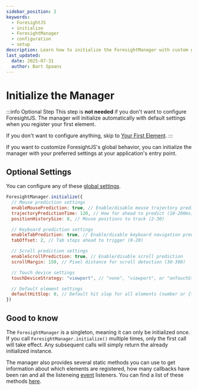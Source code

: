 ```yaml
---
sidebar_position: 2
keywords:
  - ForesightJS
  - initialize
  - ForesightManager
  - configuration
  - setup
description: Learn how to initialize the ForesightManager with custom global settings (optional step)
last_updated:
  date: 2025-07-31
  author: Bart Spaans
---
```


# Initialize the Manager

:::info Optional Step
This step is **not needed** if you don't want to configure ForesightJS. The manager will initialize automatically with default settings when you register your first element.

If you don't want to configure anything, skip to [Your First Element](/docs/getting-started/your-first-element).
:::

If you want to customize ForesightJS's global behavior, you can initialize the manager with your preferred settings at your application's entry point.

## Optional Settings

You can configure any of these [global settings](/docs/configuration/global-settings).

```javascript
ForesightManager.initialize({
  // Mouse prediction settings
  enableMousePrediction: true, // Enable/disable mouse trajectory prediction
  trajectoryPredictionTime: 120, // How far ahead to predict (10-200ms)
  positionHistorySize: 8, // Mouse positions to track (2-30)

  // Keyboard prediction settings
  enableTabPrediction: true, // Enable/disable keyboard navigation prediction
  tabOffset: 2, // Tab stops ahead to trigger (0-20)

  // Scroll prediction settings
  enableScrollPrediction: true, // Enable/disable scroll prediction
  scrollMargin: 150, // Pixel distance for scroll detection (30-300)

  // Touch device settings
  touchDeviceStrategy: "viewport", // "none", "viewport", or "onTouchStart"

  // Default element settings
  defaultHitSlop: 0, // Default hit slop for all elements (number or {top, right, bottom, left})
})
```

## Good to know

The `ForesightManager` is a singleton, meaning it can only be initialized once. If you call `ForesightManager.initialize()` multiple times, only the first call will take effect. Any subsequent calls will simply return the already initialized instance.

The manager also provides several static methods you can use to get information about which elements are registered, how many callbacks have been ran and all the listeneing [event](/docs/events) listeners. You can find a list of these methods [here](/docs/debugging/static-properties).
